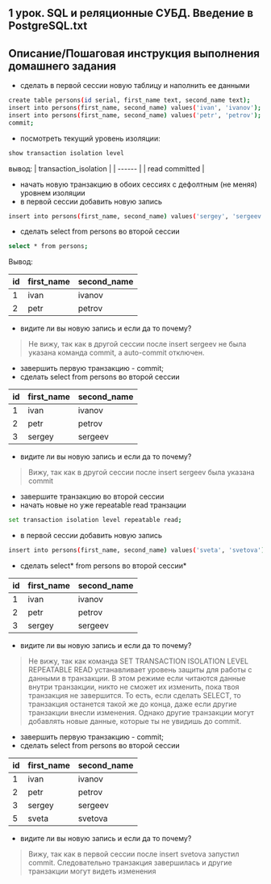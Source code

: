 ## 1 урок. SQL и реляционные СУБД. Введение в PostgreSQL.txt
## Описание/Пошаговая инструкция выполнения домашнего задания

- сделать в первой сессии новую таблицу и наполнить ее данными 
```sh
create table persons(id serial, first_name text, second_name text);
insert into persons(first_name, second_name) values('ivan', 'ivanov'); 
insert into persons(first_name, second_name) values('petr', 'petrov'); 
commit;
```


- посмотреть текущий уровень изоляции: 
```sh
show transaction isolation level
```
вывод:
| transaction_isolation |
| ------ | 
| read committed | 

- начать новую транзакцию в обоих сессиях с дефолтным (не меняя) уровнем изоляции
- в первой сессии добавить новую запись 
```sh
insert into persons(first_name, second_name) values('sergey', 'sergeev');
```
- сделать select from persons во второй сессии
```sh
select * from persons;
```
Вывод:

| id | first_name | second_name |
| --- | ---------- | ----------- |
| 1 | ivan      | ivanov     |
| 2 | petr      | petrov     |
 
- видите ли вы новую запись и если да то почему?
> Не вижу, так как в другой сессии после insert sergeev не была указана команда commit, а auto-commit отключен.

- завершить первую транзакцию - commit;
- сделать select from persons во второй сессии

| id | first_name | second_name |
| --- | ---------- | ----------- |
| 1 | ivan      | ivanov     |
| 2 | petr      | petrov     |
| 3 | sergey    | sergeev    |
 
- видите ли вы новую запись и если да то почему?
> Вижу, так как в другой сессии после insert sergeev была указана commit

- завершите транзакцию во второй сессии
- начать новые но уже repeatable read транзации
```sh
set transaction isolation level repeatable read;
```
- в первой сессии добавить новую запись 
```sh
insert into persons(first_name, second_name) values('sveta', 'svetova');
```
- сделать select* from persons во второй сессии*

| id | first_name | second_name |
| -- | ---------- | ----------- |
| 1 | ivan      | ivanov     |
| 2 | petr      | petrov     |
| 3 | sergey    | sergeev    |

- видите ли вы новую запись и если да то почему?
> Не вижу, так как команда SET TRANSACTION ISOLATION LEVEL REPEATABLE READ устанавливает уровень защиты для работы с данными в транзакции. В этом режиме если читаются данные внутри транзакции, никто не сможет их изменить, пока твоя транзакция не завершится. То есть, если сделать SELECT, то транзакция останется такой же до конца, даже если другие транзакции внесли изменения. 
Однако другие транзакции могут добавлять новые данные, которые ты не увидишь до commit.
- завершить первую транзакцию - commit;
- сделать select from persons во второй сессии

| id | first_name | second_name |
| -- | ---------- | ----------- |
| 1  | ivan      | ivanov     |
| 2 | petr      | petrov     |
| 3 | sergey    | sergeev    |
| 5 | sveta     | svetova    |

- видите ли вы новую запись и если да то почему?
> Вижу, так как в первой сессии после insert svetova запустил commit. Следовательно транзакция завершилась и другие транзакции могут видеть изменения

